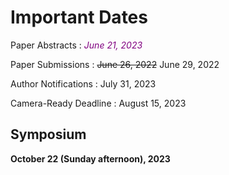 # Important Dates

Paper Abstracts
: <font color="#800080"><em>June 21, 2023</em></font>

Paper Submissions
: <del>June 26, 2022</del> June 29, 2022

Author Notifications
: July 31, 2023

Camera-Ready Deadline
: August 15, 2023

## Symposium

**October 22 (Sunday afternoon), 2023**
